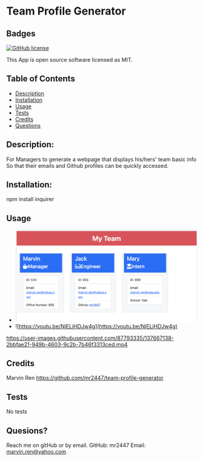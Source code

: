 # Team Profile Generator
  ## Badges
  
  [![GitHub license](https://img.shields.io/badge/license-MIT-blue.svg)](https://choosealicense.com/licenses/mit/)
  
  This App is open source software licensed as MIT.
  ## Table of Contents
  * [Description](https://github.com/mr2447/team-profile-generator#description)
  * [Installation](https://github.com/mr2447/team-profile-generator#installation)
  * [Usage](https://github.com/mr2447/team-profile-generator#usage)
  * [Tests](https://github.com/mr2447/team-profile-generator#tests)
  * [Credits](https://github.com/mr2447/team-profile-generator#credits)
  * [Questions](https://github.com/mr2447/team-profile-generator#quesions)
  ## Description: 
  For Managers to generate a webpage that displays his/hers' team basic info So that their emails and Github profiles can be quickly accessed.
  ## Installation: 
  npm install inquirer
  ## Usage
  * ![terminal in VS](./assets/images/team-profile-generator.jpeg)
  * ![https://youtu.be/NjELjHDJw4g](https://youtu.be/NjELjHDJw4g)

https://user-images.githubusercontent.com/87793335/137667138-2bbfae21-949b-4603-9c2b-7b46f3313ced.mp4


  ## Credits 
  Marvin Ren https://github.com/mr2447/team-profile-generator
  ## Tests
  No tests
  ## Quesions?
  Reach me on gitHub or by email. 
  GitHub: mr2447
  Email: marvin.ren@yahoo.com
